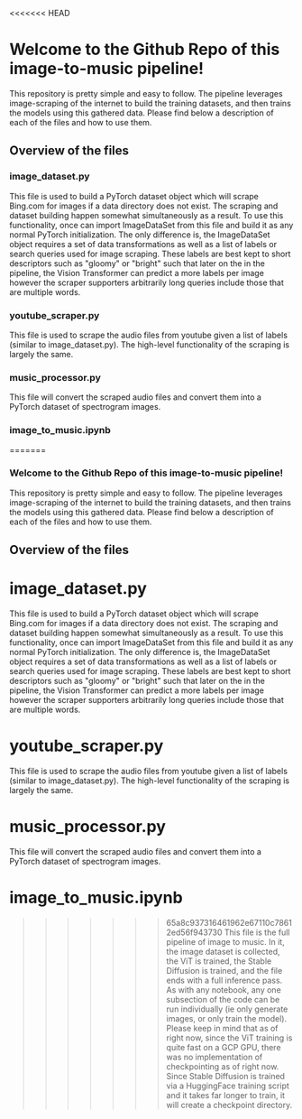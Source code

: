 <<<<<<< HEAD
# Welcome to the Github Repo of this image-to-music pipeline! 

This repository is pretty simple and easy to follow. The pipeline leverages image-scraping of the internet to build the training datasets, and then trains the models using this gathered data. Please find below a description of each of the files and how to use them.

## Overview of the files

### image_dataset.py
This file is used to build a PyTorch dataset object which will scrape Bing.com for images if a data directory does not exist. The scraping and dataset building happen somewhat simultaneously as a result. To use this functionality, once can import ImageDataSet from this file and build it as any normal PyTorch initialization. The only difference is, the ImageDataSet object requires a set of data transformations as well as a list of labels or search queries used for image scraping. These labels are best kept to short descriptors such as "gloomy" or "bright" such that later on the in the pipeline, the Vision Transformer can predict a more labels per image however the scraper supporters arbitrarily long queries include those that are multiple words.

### youtube_scraper.py
This file is used to scrape the audio files from youtube given a list of labels (similar to image_dataset.py). The high-level functionality of the scraping is largely the same.

### music_processor.py
This file will convert the scraped audio files and convert them into a PyTorch dataset of spectrogram images.

### image_to_music.ipynb
=======
### Welcome to the Github Repo of this image-to-music pipeline! 


This repository is pretty simple and easy to follow. The pipeline leverages image-scraping of the internet to build the training datasets, and then trains the models using this gathered data. Please find below a description of each of the files and how to use them.


## Overview of the files

# image_dataset.py
This file is used to build a PyTorch dataset object which will scrape Bing.com for images if a data directory does not exist. The scraping and dataset building happen somewhat simultaneously as a result. To use this functionality, once can import ImageDataSet from this file and build it as any normal PyTorch initialization. The only difference is, the ImageDataSet object requires a set of data transformations as well as a list of labels or search queries used for image scraping. These labels are best kept to short descriptors such as "gloomy" or "bright" such that later on the in the pipeline, the Vision Transformer can predict a more labels per image however the scraper supporters arbitrarily long queries include those that are multiple words.

# youtube_scraper.py
This file is used to scrape the audio files from youtube given a list of labels (similar to image_dataset.py). The high-level functionality of the scraping is largely the same.

# music_processor.py
This file will convert the scraped audio files and convert them into a PyTorch dataset of spectrogram images.

# image_to_music.ipynb
>>>>>>> 65a8c937316461962e67110c78612ed56f943730
This file is the full pipeline of image to music. In it, the image dataset is collected, the ViT is trained, the Stable Diffusion is trained, and the file ends with a full inference pass. As with any notebook, any one subsection of the code can be run individually (ie only generate images, or only train the model). Please keep in mind that as of right now, since the ViT training is quite fast on a GCP GPU, there was no implementation of checkpointing as of right now. Since Stable Diffusion is trained via a HuggingFace training script and it takes far longer to train, it will create a checkpoint directory.